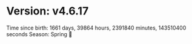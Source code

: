 # Version: v4.6.17
Time since birth: 1661 days, 39864 hours, 2391840 minutes, 143510400 seconds
Season: Spring 🌸
